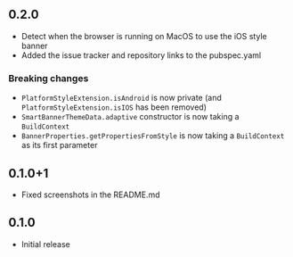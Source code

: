 ## 0.2.0

* Detect when the browser is running on MacOS to use the iOS style banner
* Added the issue tracker and repository links to the pubspec.yaml

### Breaking changes

* `PlatformStyleExtension.isAndroid` is now private (and `PlatformStyleExtension.isIOS` has been removed)
* `SmartBannerThemeData.adaptive` constructor is now taking a `BuildContext`
* `BannerProperties.getPropertiesFromStyle` is now taking a `BuildContext` as its first parameter

## 0.1.0+1

* Fixed screenshots in the README.md

## 0.1.0

* Initial release
